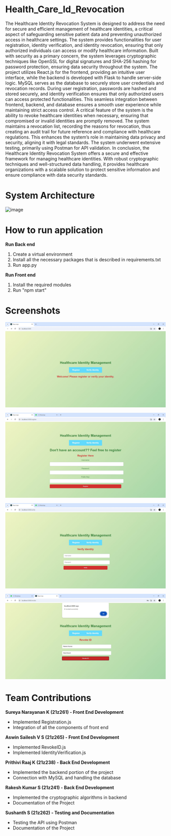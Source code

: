 # Health_Care_Id_Revocation

The Healthcare Identity Revocation System is designed to address the need for secure and efficient management of healthcare identities, a critical aspect of safeguarding sensitive patient data and preventing unauthorized access in healthcare settings. The system provides functionalities for user registration, identity verification, and identity revocation, ensuring that only authorized individuals can access or modify healthcare information. Built with security as a primary concern, the system leverages cryptographic techniques like OpenSSL for digital signatures and SHA-256 hashing for password protection, ensuring data security throughout the system.
The project utilizes React.js for the frontend, providing an intuitive user interface, while the backend is developed with Flask to handle server-side logic. MySQL serves as the database to securely store user credentials and revocation records. During user registration, passwords are hashed and stored securely, and identity verification ensures that only authorized users can access protected functionalities. This seamless integration between frontend, backend, and database ensures a smooth user experience while maintaining strict access control.
A critical feature of the system is the ability to revoke healthcare identities when necessary, ensuring that compromised or invalid identities are promptly removed. The system maintains a revocation list, recording the reasons for revocation, thus creating an audit trail for future reference and compliance with healthcare regulations. This enhances the system’s role in maintaining data privacy and security, aligning it with legal standards. The system underwent extensive testing, primarily using Postman for API validation. 
In conclusion, the Healthcare Identity Revocation System offers a secure and effective framework for managing healthcare identities. With robust cryptographic techniques and well-structured data handling, it provides healthcare organizations with a scalable solution to protect sensitive information and ensure compliance with data security standards.

# System Architecture

![image](https://github.com/user-attachments/assets/5a1b8446-217b-4343-9c74-8d94155ae7ab)


# How to run application

**Run Back end**

1. Create a virtual environment
2. Install all the necessary packages that is described in requirements.txt
3. Run app.py

**Run Front end**

1. Install the required modules
2. Run "npm start"

# Screenshots

![alt text](image-1.png)

![alt text](image-2.png)

![alt text](image-3.png)

![alt text](image-4.png)

# Team Contributions

**Sureya Narayanan K (21z261) - Front End Development**
 - Implemented Registration.js
 - Integration of all the components of front end

**Aswin Sailesh V S (21z265) - Front End Development**
 - Implemented RevokeID.js
 - Implemented IdentityVerification.js

**Prithivi Raaj K (21z238) - Back End Development**
 - Implemented the backend portion of the project
 - Connection with MySQL and handling the database

**Rakesh Kumar S (21z241) - Back End Development**
 - Implemented the cryptographic algorithms in backend 
 - Documentation of the Project

**Sushanth S (21z262) - Testing and Documentation**
 - Testing the API using Postman
 - Documentation of the Project
